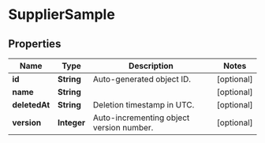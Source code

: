 
# SupplierSample

## Properties
Name | Type | Description | Notes
------------ | ------------- | ------------- | -------------
**id** | **String** | Auto-generated object ID. |  [optional]
**name** | **String** |  |  [optional]
**deletedAt** | **String** | Deletion timestamp in UTC. |  [optional]
**version** | **Integer** | Auto-incrementing object version number. |  [optional]



